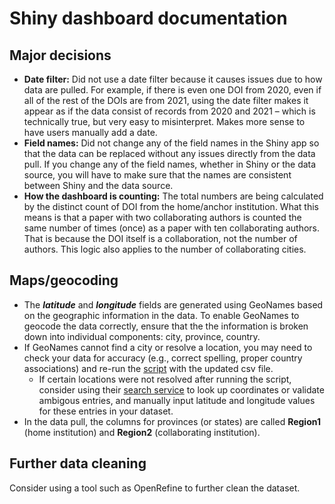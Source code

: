 # Shiny dashboard documentation
## Major decisions
* **Date filter:** Did not use a date filter because it causes issues due to how data are pulled. For example, if there is even one DOI from 2020, even if all of the rest of the DOIs are from 2021, using the date filter makes it appear as if the data consist of records from 2020 and 2021 – which is technically true, but very easy to misinterpret. Makes more sense to have users manually add a date.
* **Field names:** Did not change any of the field names in the Shiny app so that the data can be replaced without any issues directly from the data pull. If you change any of the field names, whether in Shiny or the data source, you will have to make sure that the names are consistent between Shiny and the data source. 
* **How the dashboard is counting:** The total numbers are being calculated by the distinct count of DOI from the home/anchor institution. What this means is that a paper with two collaborating authors is counted the same number of times (once) as a paper with ten collaborating authors. That is because the DOI itself is a collaboration, not the number of authors. This logic also applies to the number of collaborating cities. 
## Maps/geocoding
* The ***latitude*** and ***longitude*** fields are generated using GeoNames based on the geographic information in the data. To enable GeoNames to geocode the data correctly, ensure that the the information is broken down into individual components: city, province, country. 
* If GeoNames cannot find a city or resolve a location, you may need to check your data for accuracy (e.g., correct spelling, proper country associations) and re-run the [script](https://github.com/crkn-rcdr/ORCID-Data-Visualization/blob/main/Geonames_Get_Lat_Long.R) with the updated csv file. 
    * If certain locations were not resolved after running the script, consider using their [search service](https://www.geonames.org/) to look up coordinates or validate ambigous entries, and manually input latitude and longitude values for these entries in your dataset.
* In the data pull, the columns for provinces (or states) are called **Region1** (home institution) and **Region2** (collaborating institution). 
## Further data cleaning
Consider using a tool such as OpenRefine to further clean the dataset. 
